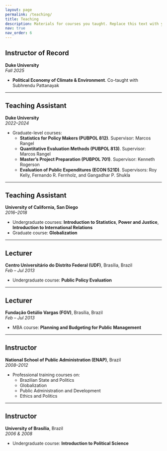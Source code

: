 ```yaml
---
layout: page
permalink: /teaching/
title: Teaching
description: Materials for courses you taught. Replace this text with your description.
nav: true
nav_order: 6
---
```


## Instructor of Record  
**Duke University**  
*Fall 2025*  
- **Political Economy of Climate & Environment**. Co-taught with Subhrendu Pattanayak

---

## Teaching Assistant  
**Duke University**  
*2022–2024*  
- Graduate-level courses:
  - **Statistics for Policy Makers (PUBPOL 812)**. Supervisor: Marcos Rangel  
  - **Quantitative Evaluation Methods (PUBPOL 813)**. Supervisor: Marcos Rangel  
  - **Master’s Project Preparation (PUBPOL 701)**. Supervisor: Kenneth Rogerson  
  - **Evaluation of Public Expenditures (ECON 521D)**. Supervisors: Roy Kelly, Fernando R. Fernholz, and Gangadhar P. Shukla

---

## Teaching Assistant  
**University of California, San Diego**  
*2016–2018*  
- Undergraduate courses: **Introduction to Statistics**, **Power and Justice**, **Introduction to International Relations**  
- Graduate course: **Globalization**

---

## Lecturer  
**Centro Universitário do Distrito Federal (UDF)**, Brasília, Brazil  
*Feb – Jul 2013*  
- Undergraduate course: **Public Policy Evaluation**

---

## Lecturer  
**Fundação Getúlio Vargas (FGV)**, Brasília, Brazil  
*Feb – Jul 2013*  
- MBA course: **Planning and Budgeting for Public Management**

---

## Instructor  
**National School of Public Administration (ENAP)**, Brazil  
*2008–2012*  
- Professional training courses on:
  - Brazilian State and Politics  
  - Globalization  
  - Public Administration and Development  
  - Ethics and Politics

---

## Instructor  
**University of Brasília**, Brazil  
*2006 & 2008*  
- Undergraduate course: **Introduction to Political Science**
